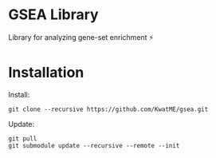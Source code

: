 # GSEA Library

Library for analyzing gene-set enrichment :zap:

# Installation

Install:

`git clone --recursive https://github.com/KwatME/gsea.git`

Update:

```
git pull
git submodule update --recursive --remote --init
```
